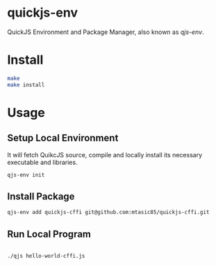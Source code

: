 # quickjs-env

QuickJS Environment and Package Manager, also known as *qjs-env*.

# Install

```bash
make
make install
```

# Usage

## Setup Local Environment

It will fetch QuikcJS source, compile and locally install its necessary executable and libraries.

```bash
qjs-env init
```

## Install Package

```bash
qjs-env add quickjs-cffi git@github.com:mtasic85/quickjs-cffi.git
```

## Run Local Program

```bash

./qjs hello-world-cffi.js
```
